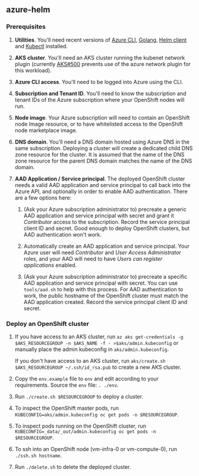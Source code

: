 ## azure-helm

### Prerequisites

1. **Utilities**.  You'll need recent versions of
   [Azure CLI](https://docs.microsoft.com/en-us/cli/azure/install-azure-cli),
   [Golang](https://golang.org/dl),
   [Helm client](https://github.com/kubernetes/helm/releases/latest) and
   [Kubectl](https://kubernetes.io/docs/tasks/tools/install-kubectl) installed.

1. **AKS cluster**.  You'll need an AKS cluster running the kubenet network
   plugin (currently [AKS#500](https://github.com/Azure/AKS/issues/500) prevents
   use of the azure network plugin for this workload).

1. **Azure CLI access**.  You'll need to be logged into Azure using the CLI.

1. **Subscription and Tenant ID**.  You'll need to know the subscription and
   tenant IDs of the Azure subscription where your OpenShift nodes will run.

1. **Node image**.  Your Azure subscription will need to contain an OpenShift
   node Image resource, or to have whitelisted access to the OpenShift node
   marketplace image.

1. **DNS domain**.  You'll need a DNS domain hosted using Azure DNS in the same
   subscription.  Deploying a cluster will create a dedicated child DNS zone
   resource for the cluster.  It is assumed that the name of the DNS zone
   resource for the parent DNS domain matches the name of the DNS domain.

1. **AAD Application / Service principal**.  The deployed OpenShift cluster
   needs a valid AAD application and service principal to call back into the
   Azure API, and optionally in order to enable AAD authentication.  There are a
   few options here:

   1. (Ask your Azure subscription administrator to) precreate a generic AAD
      application and service principal with secret and grant it *Contributor*
      access to the subscription.  Record the service principal client ID and
      secret.  Good enough to deploy OpenShift clusters, but AAD authentication
      won't work.

   1. Automatically create an AAD application and service principal.  Your Azure
      user will need *Contributor* and *User Access Administrator* roles, and
      your AAD will need to have *Users can register applications* enabled.

   1. (Ask your Azure subscription administrator to) precreate a specific AAD
      application and service principal with secret.  You can use `tools/aad.sh`
      to help with this process.  For AAD authentication to work, the public
      hostname of the OpenShift cluster must match the AAD application created.
      Record the service principal client ID and secret.

### Deploy an OpenShift cluster

1. If you have access to an AKS cluster, run `az aks get-credentials -g
   $AKS_RESOURCEGROUP -n $AKS_NAME -f - >$aks/admin.kubeconfig` or manually
   place the admin kubeconfig in `aks/admin.kubeconfig`.

   If you don't have access to an AKS cluster, run `aks/create.sh
   $AKS_RESOURCEGROUP ~/.ssh/id_rsa.pub` to create a new AKS cluster.

1. Copy the `env.example` file to `env` and edit according to your requirements.
   Source the `env` file: `. ./env`.

1. Run `./create.sh $RESOURCEGROUP` to deploy a cluster.

1. To inspect the OpenShift master pods, run `KUBECONFIG=aks/admin.kubeconfig oc
   get pods -n $RESOURCEGROUP`.

1. To inspect pods running on the OpenShift cluster, run
   `KUBECONFIG=_data/_out/admin.kubeconfig oc get pods -n $RESOURCEGROUP`.

1. To ssh into an OpenShift node (vm-infra-0 or vm-compute-0), run
   `./ssh.sh hostname`.

1. Run `./delete.sh` to delete the deployed cluster.
